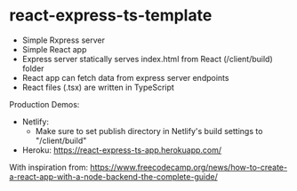 # react-express-ts-template
* Simple Rxpress server 
* Simple React app
* Express server statically serves index.html from React (/client/build) folder
* React app can fetch data from express server endpoints
* React files (.tsx) are written in TypeScript

Production Demos:
- Netlify:
  - Make sure to set publish directory in Netlify's build settings to "/client/build"
- Heroku: https://react-express-ts-app.herokuapp.com/

With inspiration from: https://www.freecodecamp.org/news/how-to-create-a-react-app-with-a-node-backend-the-complete-guide/
